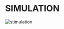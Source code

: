 # SIMULATION

![stimulation](https://user-images.githubusercontent.com/94214304/144402840-55ac71fe-8b88-4d38-8921-39689a21df23.jpg)
